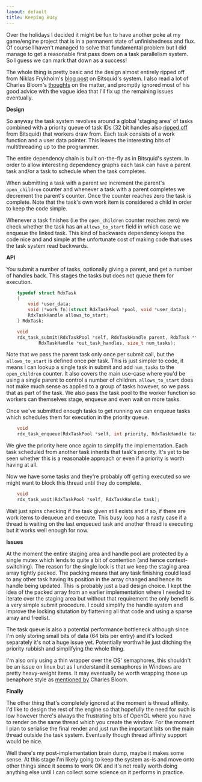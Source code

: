 ```yaml
---
layout: default
title: Keeping Busy
---
```


Over the holidays I decided it might be fun to have another poke at my
game/engine project that is in a permanent state of unfinishedness and flux.
Of course I haven't managed to solve that fundamental problem but I did manage
to get a reasonable first pass down on a task parallelism system. So I guess
we can mark that down as a success!

The whole thing is pretty basic and the design almost entirely ripped off from
Niklas Frykholm's [blog post][bitsquid-task-management] on Bitsquid's system. I
also read a lot of Charles Bloom's [thoughts][cbloom-good-threading] on the
matter, and promptly ignored most of his good advice with the vague idea that
I'll fix up the remaining issues eventually.

**Design**

So anyway the task system revolves around a global 'staging area' of tasks
combined with a priority queue of task IDs (32 bit handles also
[ripped off][bitsquid-id-lookup] from Bitsquid) that workers draw from. Each
task consists of a work function and a user data pointer. This leaves the
interesting bits of multithreading up to the programmer.

The entire dependency chain is built on-the-fly as in Bitsquid's system. In
order to allow interesting dependency graphs each task can have a parent task
and/or a task to schedule when the task completes.

When submitting a task with a parent we increment the parent's `open_children`
counter and whenever a task with a parent completes we decrement the parent's
counter. Once the counter reaches zero the task is complete. Note that the
task's own work item is considered a child in order to keep the code simple.

Whenever a task finishes (i.e the `open_children` counter reaches zero) we
check whether the task has an `allows_to_start` field in which case we enqueue
the linked task. This kind of backwards dependency keeps the code nice and
and simple at the unfortunate cost of making code that uses the task system
read backwards.

**API**

You submit a number of tasks, optionally giving a parent, and get a number of
handles back. This stages the tasks but does not queue them for execution.

```c
    typedef struct RdxTask
    {
        void *user_data;
        void (*work_fn)(struct RdxTaskPool *pool, void *user_data);
        RdxTaskHandle allows_to_start;
    } RdxTask;

    void
    rdx_task_submit(RdxTaskPool *self, RdxTaskHandle parent, RdxTask *tasks,
            RdxTaskHandle *out_task_handles, size_t num_tasks);
```

Note that we pass the parent task only once per submit call, but the
`allows_to_start` is defined once per task. This is just simpler to code, it
means I can lookup a single task in submit and add `num_tasks` to the
`open_children` counter. It also covers the main use-case where you'd be using
a single parent to control a number of children. `allows_to_start` does not
make much sense as applied to a group of tasks however, so we pass that as part
of the task. We also pass the task pool to the worker function so workers can
themselves stage, enqueue and even wait on more tasks.

Once we've submitted enough tasks to get running we can enqueue tasks which
schedules them for execution in the priority queue.

```c
    void
    rdx_task_enqueue(RdxTaskPool *self, int priority, RdxTaskHandle task);
```

We give the priority here once again to simplify the implementation. Each task
scheduled from another task inherits that task's priority. It's yet to be seen
whether this is a reasonable approach or even if a priority is worth having at
all.

Now we have some tasks and they're probably off getting executed so we might
want to block this thread until they do complete.

```c
    void
    rdx_task_wait(RdxTaskPool *self, RdxTaskHandle task);
```

Wait just spins checking if the task given still exists and if so, if there are
work items to dequeue and execute. This busy loop has a nasty case if a thread
is waiting on the last enqueued task and another thread is executing but it
works well enough for now.

**Issues**

At the moment the entire staging area and handle pool are protected by a single
mutex which lends to quite a bit of contention (and hence context-switching).
The reason for the single lock is that we keep the staging area array tightly
packed. The packing means that any task finishing could lead to any other task
having its position in the array changed and hence its handle being updated.
This is probably just a bad design choice. I kept the idea of the packed array
from an earlier implementation where I needed to iterate over the staging area
but without that requirement the only benefit is a very simple submit
procedure. I could simplify the handle system and improve the locking
situtation by flattening all that code and using a sparse array and freelist.

The task queue is also a potential performance bottleneck although since I'm
only storing small bits of data (64 bits per entry) and it's locked separately
it's not a huge issue yet. Potentially worthwhile just ditching the priority
rubbish and simplifying the whole thing.

I'm also only using a thin wrapper over the OS' semaphores, this shouldn't be
an issue on linux but as I understand it semaphores in Windows are pretty
heavy-weight items. It may eventually be worth wrapping those up benaphore
style as [mentioned by][cbloom-fast-semaphore] Charles Bloom.

**Finally**

The other thing that's completely ignored at the moment is thread affinity. I'd
like to design the rest of the engine so that hopefully the need for such is
low however there's always the frustrating bits of OpenGL where you have to
render on the same thread which you create the window. For the moment I plan to
serialise the final render and just run the important bits on the main thread
outside the task system. Eventually though thread affinity support would be
nice.

Well there's my post-implementation brain dump, maybe it makes some sense. At
this stage I'm likely going to keep the system as-is and move onto other things
since it seems to work OK and it's not really worth doing anything else until I
can collect some science on it performs in practice.

[bitsquid-task-management]: http://bitsquid.blogspot.com.au/2010/03/task-management-practical-example.html
[cbloom-good-threading]: http://cbloomrants.blogspot.com.au/2011/07/07-13-11-good-threading-design-for.html
[bitsquid-id-lookup]: http://bitsquid.blogspot.com.au/2011/09/managing-decoupling-part-4-id-lookup.html
[cbloom-fast-semaphore]: http://cbloomrants.blogspot.com.au/2011/12/12-08-11-some-semaphores.html


